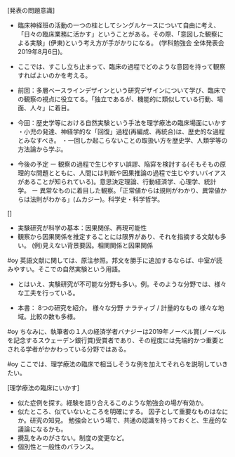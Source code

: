 
[発表の問題意識]

* 臨床神経班の活動の一つの柱としてシングルケースについて自由に考え、「日々の臨床業務に活かす」ということがある。その際、「意図した観察による実験」(伊東)という考え方が手がかりになる。
(学科勉強会 全体発表会 2019年8月6日)。
* ここでは、すこし立ち止まって、臨床の過程でどのような意図を持って観察すればよいのかを考える。

* 前回：多層ベースラインデザインという研究デザインについて学び、臨床での観察の視点に役立てる。「独立であるが、機能的に類似している行動、場面、人々」に着目。
* 今回：歴史学等における自然実験という手法を理学療法の臨床場面にいかす
・小児の発達、神経学的な「回復」過程(再編成、再統合)は、歴史的な過程とみなすべき。
・一回しか起こらないことの取扱い方を歴史学、人類学等の方法論から学ぶ。

* 今後の予定
ー 観察の過程で生じやすい誤謬、陥穽を検討する(そもそもの原理的な問題とともに、人間には判断や因果推論の過程で生じやすいバイアスがあることが知られている)。意思決定理論、行動経済学、心理学、統計学。
ー 異常なものに着目した観察。「正常値からは規則がわかり、異常値からは法則がわかる」(ムカジー)。科学史・科学哲学。

[]
* 実験研究が科学の基本：因果関係、再現可能性
* 観察から因果関係を推定することには限界があり、それを指摘する文献も多い。
(例)見えない背景要因。相関関係と因果関係

#oy 英語文献に関しては、原注参照。邦文を勝手に追加するならば、中室が読みやすい。そこでの自然実験という用語。
* とはいえ、実験研究が不可能な分野も多い。例。そのような分野では、様々な工夫を行っている。

* 本書：
  8つの研究を紹介。
  様々な分野
  ナラティブ / 計量的なもの
  様々な地域。比較の数も多様。

#oy ちなみに、執筆者の１人の経済学者バナジーは2019年ノーベル賞(ノーベルを記念するスウェーデン銀行賞)受賞者であり、その程度には先端的かつ重要とされる学者がかかわっている分野ではある。

#oy ここでは、理学療法の臨床で相当しそうな例を加えてそれらを説明していきたい。

[理学療法の臨床にいかす]
* 似た症例を探す。経験を語り合えるこのような勉強会の場が有効か。
* 似たところ、似ていないところを明確にする。
因子として重要なものはなにか。研究の知見。
勉強会という場で、共通の認識を持っておくと、生産的な議論になるかも。
* 攪乱をみのがさない。制度の変更など。
* 個別性と一般性のバランス。
